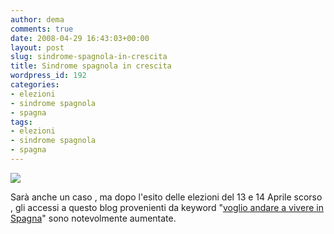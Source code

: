 ```yaml
---
author: dema
comments: true
date: 2008-04-29 16:43:03+00:00
layout: post
slug: sindrome-spagnola-in-crescita
title: Sindrome spagnola in crescita
wordpress_id: 192
categories:
- elezioni
- sindrome spagnola
- spagna
tags:
- elezioni
- sindrome spagnola
- spagna
---
```


[![](http://dema.tv/wp-content/uploads/2008/04/zapatero1.jpg)](http://dema.tv/wp-content/uploads/2008/04/zapatero1.jpg)

Sarà anche un caso , ma dopo l'esito delle elezioni del 13 e 14 Aprile scorso , gli accessi a questo blog provenienti da keyword "[voglio andare a vivere in Spagna](http://www.google.it/search?hl=it&q=voglio+andare+a+vivere+in+spagna&btnG=Cerca&meta=)" sono notevolmente aumentate.
